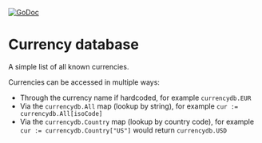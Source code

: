 [![GoDoc](https://godoc.org/github.com/KarpelesLab/currencydb?status.svg)](https://godoc.org/github.com/KarpelesLab/currencydb)

# Currency database

A simple list of all known currencies.

Currencies can be accessed in multiple ways:

* Through the currency name if hardcoded, for example `currencydb.EUR`
* Via the `currencydb.All` map (lookup by string), for example `cur := currencydb.All[isoCode]`
* Via the `currencydb.Country` map (lookup by country code), for example `cur := currencydb.Country["US"]` would return `currencydb.USD`
